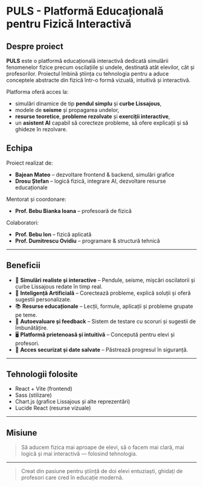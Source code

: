 # PULS - Platformă Educațională pentru Fizică Interactivă

## Despre proiect

**PULS** este o platformă educațională interactivă dedicată simulării fenomenelor fizice precum oscilațiile și undele, destinată atât elevilor, cât și profesorilor. Proiectul îmbină știința cu tehnologia pentru a aduce conceptele abstracte din fizică într-o formă vizuală, intuitivă și interactivă.

Platforma oferă acces la:
- simulări dinamice de tip **pendul simplu** și **curbe Lissajous**,
- modele de **seisme** și propagarea undelor,
- **resurse teoretice**, **probleme rezolvate** și **exerciții interactive**,
- un **asistent AI** capabil să corecteze probleme, să ofere explicații și să ghideze în rezolvare.

## Echipa

Proiect realizat de:

- **Bajean Mateo** – dezvoltare frontend & backend, simulări grafice  
- **Drosu Ștefan** – logică fizică, integrare AI, dezvoltare resurse educaționale

Mentorat și coordonare:
- **Prof. Bebu Bianka Ioana** – profesoară de fizică

Colaboratori:
- **Prof. Bebu Ion** – fizică aplicată
- **Prof. Dumitrescu Ovidiu** – programare & structură tehnică

---

## Beneficii

- 🔬 **Simulări realiste și interactive** – Pendule, seisme, mișcări oscilatorii și curbe Lissajous redate în timp real.
- 🤖 **Inteligență Artificială** – Corectează probleme, explică soluții și oferă sugestii personalizate.
- 📚 **Resurse educaționale** – Lecții, formule, aplicații și probleme grupate pe teme.
- 🧠 **Autoevaluare și feedback** – Sistem de testare cu scoruri și sugestii de îmbunătățire.
- 🖥️ **Platformă prietenoasă și intuitivă** – Concepută pentru elevi și profesori.
- 🔐 **Acces securizat și date salvate** – Păstrează progresul în siguranță.

---

## Tehnologii folosite

- React + Vite (frontend)
- Sass (stilizare)
- Chart.js (grafice Lissajous și alte reprezentări)
- Lucide React (resurse vizuale)

---

## Misiune

> Să aducem fizica mai aproape de elevi, să o facem mai clară, mai logică și mai interactivă — folosind tehnologia.

---

> Creat din pasiune pentru știință de doi elevi entuziaști, ghidați de profesori care cred în educație modernă.
